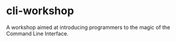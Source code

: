 # cli-workshop
A workshop aimed at introducing programmers to the magic of the Command Line Interface.
